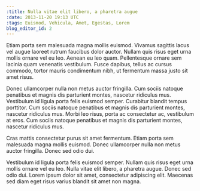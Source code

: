 ```yaml
---
:title: Nulla vitae elit libero, a pharetra augue
:date: 2013-11-20 19:13 UTC
:tags: Euismod, Vehicula, Amet, Egestas, Lorem
blog_editor_id: 2
---
```


Etiam porta sem malesuada magna mollis euismod. Vivamus sagittis lacus vel augue laoreet rutrum faucibus dolor auctor. Nullam quis risus eget urna mollis ornare vel eu leo. Aenean eu leo quam. Pellentesque ornare sem lacinia quam venenatis vestibulum. Fusce dapibus, tellus ac cursus commodo, tortor mauris condimentum nibh, ut fermentum massa justo sit amet risus.

Donec ullamcorper nulla non metus auctor fringilla. Cum sociis natoque penatibus et magnis dis parturient montes, nascetur ridiculus mus. Vestibulum id ligula porta felis euismod semper. Curabitur blandit tempus porttitor. Cum sociis natoque penatibus et magnis dis parturient montes, nascetur ridiculus mus. Morbi leo risus, porta ac consectetur ac, vestibulum at eros. Cum sociis natoque penatibus et magnis dis parturient montes, nascetur ridiculus mus.

<!--more-->

Cras mattis consectetur purus sit amet fermentum. Etiam porta sem malesuada magna mollis euismod. Donec ullamcorper nulla non metus auctor fringilla. Donec sed odio dui.

Vestibulum id ligula porta felis euismod semper. Nullam quis risus eget urna mollis ornare vel eu leo. Nulla vitae elit libero, a pharetra augue. Donec sed odio dui. Lorem ipsum dolor sit amet, consectetur adipiscing elit. Maecenas sed diam eget risus varius blandit sit amet non magna.